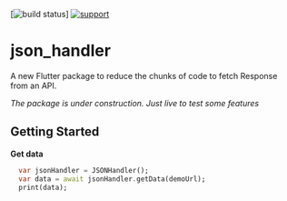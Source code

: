 [![build status](https://img.shields.io/travis/flutterchina/dio/vm.svg?style=flat-square)]
[![support](https://img.shields.io/badge/platform-flutter%7Cflutter%20web%7Cdart%20vm-ff69b4.svg?style=flat-square)](https://github.com/flutterchina/dio)

# json_handler

A new Flutter package to reduce the chunks of code to fetch Response from an API.

*The package is under construction. Just live to test some features*

## Getting Started

**Get data**
```dart
  var jsonHandler = JSONHandler();
  var data = await jsonHandler.getData(demoUrl);
  print(data);
```



